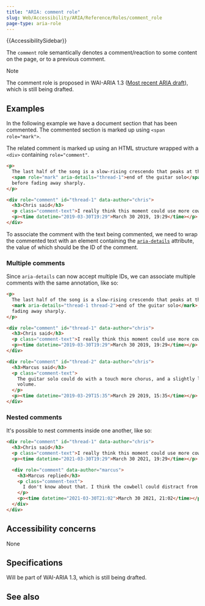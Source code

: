 ```yaml
---
title: "ARIA: comment role"
slug: Web/Accessibility/ARIA/Reference/Roles/comment_role
page-type: aria-role
---
```


{{AccessibilitySidebar}}

The `comment` role semantically denotes a comment/reaction to some content on the page, or to a previous comment.

> [!NOTE]
> The comment role is proposed in WAI-ARIA 1.3 ([Most recent ARIA draft](https://w3c.github.io/aria/)), which is still being drafted.

## Examples

In the following example we have a document section that has been commented. The commented section is marked up using `<span role="mark">`.

The related comment is marked up using an HTML structure wrapped with a `<div>` containing `role="comment"`.

```html
<p>
  The last half of the song is a slow-rising crescendo that peaks at the
  <span role="mark" aria-details="thread-1">end of the guitar solo</span>,
  before fading away sharply.
</p>

<div role="comment" id="thread-1" data-author="chris">
  <h3>Chris said</h3>
  <p class="comment-text">I really think this moment could use more cowbell.</p>
  <p><time datetime="2019-03-30T19:29">March 30 2019, 19:29</time></p>
</div>
```

To associate the comment with the text being commented, we need to wrap the commented text with an element containing the [`aria-details`](/en-US/docs/Web/Accessibility/ARIA/Attributes/aria-details) attribute, the value of which should be the ID of the comment.

### Multiple comments

Since `aria-details` can now accept multiple IDs, we can associate multiple comments with the same annotation, like so:

```html
<p>
  The last half of the song is a slow-rising crescendo that peaks at the
  <mark aria-details="thread-1 thread-2">end of the guitar solo</mark>, before
  fading away sharply.
</p>

<div role="comment" id="thread-1" data-author="chris">
  <h3>Chris said</h3>
  <p class="comment-text">I really think this moment could use more cowbell.</p>
  <p><time datetime="2019-03-30T19:29">March 30 2019, 19:29</time></p>
</div>

<div role="comment" id="thread-2" data-author="chris">
  <h3>Marcus said</h3>
  <p class="comment-text">
    The guitar solo could do with a touch more chorus, and a slightly lower
    volume.
  </p>
  <p><time datetime="2019-03-29T15:35">March 29 2019, 15:35</time></p>
</div>
```

### Nested comments

It's possible to nest comments inside one another, like so:

```html
<div role="comment" id="thread-1" data-author="chris">
  <h3>Chris said</h3>
  <p class="comment-text">I really think this moment could use more cowbell.</p>
  <p><time datetime="2021-03-30T19:29">March 30 2021, 19:29</time></p>

  <div role="comment" data-author="marcus">
    <h3>Marcus replied</h3>
    <p class="comment-text">
      I don't know about that. I think the cowbell could distract from the solo.
    </p>
    <p><time datetime="2021-03-30T21:02">March 30 2021, 21:02</time></p>
  </div>
</div>
```

## Accessibility concerns

None

## Specifications

Will be part of WAI-ARIA 1.3, which is still being drafted.

## See also
